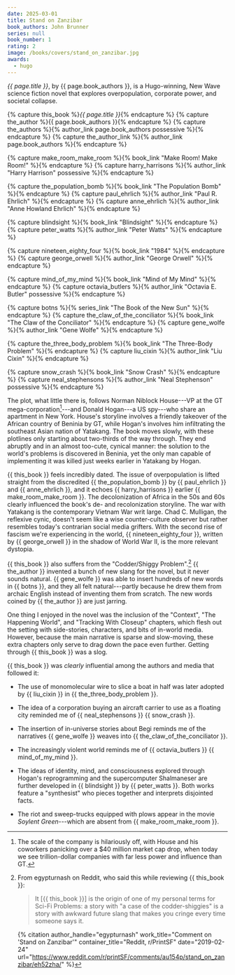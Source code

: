 ```yaml
---
date: 2025-03-01
title: Stand on Zanzibar
book_authors: John Brunner
series: null
book_number: 1
rating: 2
image: /books/covers/stand_on_zanzibar.jpg
awards:
  - hugo
---
```


<cite class="book-title">{{ page.title }}</cite>, by <span
class="author-name">{{ page.book_authors }}</span>, is a Hugo-winning, New Wave
science fiction novel that explores overpopulation, corporate power, and
societal collapse.

{% capture this_book %}<cite class="book-title">{{ page.title }}</cite>{% endcapture %}
{% capture the_author %}<span class="author-name">{{ page.book_authors }}</span>{% endcapture %}
{% capture the_authors %}{% author_link page.book_authors possessive %}{% endcapture %}
{% capture the_author_link %}{% author_link page.book_authors %}{% endcapture %}

{% capture make_room_make_room %}{% book_link "Make Room! Make Room!" %}{% endcapture %}
{% capture harry_harrisons %}{% author_link "Harry Harrison" possessive %}{% endcapture %}

{% capture the_population_bomb %}{% book_link "The Population Bomb" %}{% endcapture %}
{% capture paul_ehrlich %}{% author_link "Paul R. Ehrlich" %}{% endcapture %}
{% capture anne_ehrlich %}{% author_link "Anne Howland Ehrlich" %}{% endcapture %}

{% capture blindsight %}{% book_link "Blindsight" %}{% endcapture %}
{% capture peter_watts %}{% author_link "Peter Watts" %}{% endcapture %}

{% capture nineteen_eighty_four %}{% book_link "1984" %}{% endcapture %}
{% capture george_orwell %}{% author_link "George Orwell" %}{% endcapture %}

{% capture mind_of_my_mind %}{% book_link "Mind of My Mind" %}{% endcapture %}
{% capture octavia_butlers %}{% author_link "Octavia E. Butler" possessive %}{% endcapture %}

{% capture botns %}{% series_link "The Book of the New Sun" %}{% endcapture %}
{% capture the_claw_of_the_conciliator %}{% book_link "The Claw of the Conciliator" %}{% endcapture %}
{% capture gene_wolfe %}{% author_link "Gene Wolfe" %}{% endcapture %}

{% capture the_three_body_problem %}{% book_link "The Three-Body Problem" %}{% endcapture %}
{% capture liu_cixin %}{% author_link "Liu Cixin" %}{% endcapture %}

{% capture snow_crash %}{% book_link "Snow Crash" %}{% endcapture %}
{% capture neal_stephensons %}{% author_link "Neal Stephenson" possessive %}{% endcapture %}

The plot, what little there is, follows Norman Niblock House---VP at the GT
mega-corporation[^scale]---and Donald Hogan---a US spy---who share an
apartment in New York. House's storyline involves a friendly takeover of the
African country of Beninia by GT, while Hogan's involves him infiltrating the
southeast Asian nation of Yatakang. The book moves slowly, with these
plotlines only starting about two-thirds of the way through. They end abruptly
and in an almost too-cute, cynical manner: the solution to the world's
problems is discovered in Beninia, yet the only man capable of implementing it
was killed just weeks earlier in Yatakang by Hogan.

{{ this_book }} feels incredibly dated. The issue of overpopulation is lifted
straight from the discredited {{ the_population_bomb }} by {{ paul_ehrlich }}
and {{ anne_ehrlich }}, and it echoes {{ harry_harrisons }} earlier {{
make_room_make_room }}. The decolonization of Africa in the 50s and 60s
clearly influenced the book's de- and recolonization storyline. The war with
Yatakang is the contemporary Vietnam War writ large. Chad C. Mulligan, the
reflexive cynic, doesn't seem like a wise counter-culture observer but rather
resembles today's contrarian social media grifters. With the second rise of
fascism we're experiencing in the world, {{ nineteen_eighty_four }}, written
by {{ george_orwell }} in the shadow of World War II, is the more relevant
dystopia.

[^scale]:
    The scale of the company is hilariously off, with House and his coworkers
    panicking over a $40 million market cap drop, when today we see
    trillion-dollar companies with far less power and influence than GT.

{{ this_book }} also suffers from the "Codder/Shiggy Problem".[^codder] {{
the_author }} invented a bunch of new slang for the novel, but it never sounds
natural. {{ gene_wolfe }} was able to insert hundreds of new words in {{ botns
}}, and they all felt natural---partly because he drew them from archaic
English instead of inventing them from scratch. The new words coined by {{
the_author }} are just jarring.

One thing I enjoyed in the novel was the inclusion of the "Context", "The
Happening World", and "Tracking With Closeup" chapters, which flesh out the
setting with side-stories, characters, and bits of in-world media. However,
because the main narrative is sparse and slow-moving, these extra chapters
only serve to drag down the pace even further. Getting through {{ this_book }}
was a slog.

{{ this_book }} was _clearly_ influential among the authors and media that
followed it:

- The use of monomolecular wire to slice a boat in half was later adopted by
  {{ liu_cixin }} in {{ the_three_body_problem }}.

- The idea of a corporation buying an aircraft carrier to use as a floating
  city reminded me of {{ neal_stephensons }} {{ snow_crash }}.

- The insertion of in-universe stories about Begi reminds me of the narratives
  {{ gene_wolfe }} weaves into {{ the_claw_of_the_conciliator }}.

- The increasingly violent world reminds me of {{ octavia_butlers }} {{
  mind_of_my_mind }}.

- The ideas of identity, mind, and consciousness explored through Hogan's
  reprogramming and the supercomputer Shalmaneser are further developed in {{
  blindsight }} by {{ peter_watts }}. Both works feature a "synthesist" who
  pieces together and interprets disjointed facts.

- The riot and sweep-trucks equipped with plows appear in the movie <cite
  class="movie-title">Soylent Green</cite>---which are absent from {{
  make_room_make_room }}.

[^codder]:
    From egypturnash on Reddit, who said this while reviewing {{ this_book }}:

    > It [{{ this_book }}] is the origin of one of my personal terms for
    > Sci-Fi Problems: a story with "a case of the codder-shiggies" is a story
    > with awkward future slang that makes you cringe every time someone says
    > it.

    {% citation
      author_handle="egypturnash"
      work_title="Comment on 'Stand on Zanzibar'"
      container_title="Reddit, r/PrintSF"
      date="2019-02-24"
      url="https://www.reddit.com/r/printSF/comments/au154p/stand_on_zanzibar/eh52zha/"
    %}
